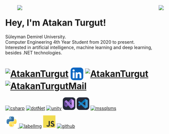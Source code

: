 <img align="right" src="https://github-readme-stats.vercel.app/api?username=AtakanTurgut&count_private=true&show_icons=trueline_height=25&theme=rose_pine" >
<img align="right" src="https://github-readme-streak-stats.herokuapp.com/?user=AtakanTurgut&theme=rose_pine" width="450" >

# Hey, I'm Atakan Turgut! 
Süleyman Demirel University. <br />
Computer Engineering 4th Year Student from 2020 to present.  <br />
Interested in artificial intelligence, machine learning and deep learning, besides .NET technologies.  <br />
<p align="left">
 <h1>
<a href="https://www.instagram.com/atkn.trgt/" target="_blank"><img align="center" src="https://raw.githubusercontent.com/rahuldkjain/github-profile-readme-generator/master/src/images/icons/Social/instagram.svg" alt="AtakanTurgut" height="40" width="40" /></a>&nbsp;<a href="https://linkedin.com/in/atakan-turgut-8b3847206" target="_blank"><img align="center" src="https://github.com/tandpfun/skill-icons/blob/main/icons/LinkedIn.svg" alt="AtakanTurgut" height="40" width="40" /></a>&nbsp;<a target="_blank" href="https://github.com/AtakanTurgut/AtakanTurgut/blob/aboutMe/Atakan_Turgut_Brief.pdf"><img align="center" src="https://cdn-icons-png.flaticon.com/512/1803/1803198.png" alt="AtakanTurgut" height="40" width="40" /></a>&nbsp;<a href="mailto: atakan.trgt@hotmail.com" target="_blank"><img align="center" src="https://cdn-icons-png.flaticon.com/512/2250/2250206.png" alt="AtakanTurgutMail" height="40" width="40" /></a>
  </h1>
</p>
<p align="left"> 
<a href="https://learn.microsoft.com/en-us/dotnet/csharp/" target="_blank"> <img src="https://user-images.githubusercontent.com/25181517/121405384-444d7300-c95d-11eb-959f-913020d3bf90.png" alt="csharp" width="40" height="40"/></a> 
<a align="left" href="https://learn.microsoft.com/en-us/dotnet/" target="_blank"><img src="https://icon-library.com/images/vb-net-icon/vb-net-icon-1.jpg" alt="dotNet" height="40" width="40" /></a>
<a href="https://unity.com/" target="_blank"> <img src="https://user-images.githubusercontent.com/25181517/193427941-9437dbbe-376f-40dc-9573-0ef5c02a26a7.png" alt="unity" width="40" height="40"/></a>
<a align="left" href="https://www.microsoft.com/en-US/download/details.aspx?id=101064" target="_blank"><img src="https://github.com/tandpfun/skill-icons/blob/main/icons/VisualStudio-Dark.svg" alt="vstudio" height="40" width="40" /></a>
 <a align="left" href="https://www.microsoft.com/en-US/download/details.aspx?id=101064" target="_blank"><img src="https://github.com/tandpfun/skill-icons/blob/main/icons/VSCode-Dark.svg" alt="vscode" height="40" width="40" /></a>
<a align="left" href="https://www.microsoft.com/en-US/download/details.aspx?id=101064" target="_blank"><img src="https://user-images.githubusercontent.com/15386828/118396465-5129c000-b658-11eb-8fa1-48f185431c82.png" alt="mssqlsms" height="40" width="40" /></a>
</p>
<p>
<a href="https://www.python.org" target="_blank" rel="noreferrer"> <img src="https://raw.githubusercontent.com/devicons/devicon/master/icons/python/python-original.svg" alt="python" width="40" height="40"/> </a> 
<a align="left" target="_blank" href="https://www.youtube.com/watch?v=-sAmO2TUzgI&t=177s" target="blank"><img src="https://cdn.dida.do/blog/20210409_di_cv-labeling-tools/labelimg.png" alt="labelImg" height="40" width="40" /></a>
<a href="https://developer.mozilla.org/en-US/docs/Web/JavaScript" target="_blank"> <img src="https://raw.githubusercontent.com/devicons/devicon/master/icons/javascript/javascript-original.svg" alt="javascript" width="40" height="40"/></a> 
<a align="left" href="https://github.com/AtakanTurgut" target="_blank"><img src="https://user-images.githubusercontent.com/25181517/192108374-8da61ba1-99ec-41d7-80b8-fb2f7c0a4948.png" alt="github" height="40" width="40" /></a>
</p>

<!--<a href="https://github.com/AtakanTurgut/python-QRCode"><img src="https://raw.githubusercontent.com/AtakanTurgut/python-QRCode/main/iLoveThisPlaylist.jpg" alt="qrcode" width="100" height="100"/></a>
  
![](https://github.com/AtakanTurgut/python-mp4gif/blob/main/gifGameLittle.gif)
-->
